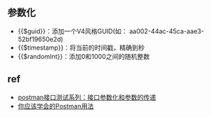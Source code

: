 
## 参数化

+ {{$guid}}：添加一个V4风格GUID(如： aa002-44ac-45ca-aae3-52bf19650e2d)
+ {{$timestamp}}：将当前的时间戳，精确到秒
+ {{$randomInt}}：添加0和1000之间的随机整数

## ref
+ [postman接口测试系列：接口参数化和参数的传递](https://www.cnblogs.com/LOVEYU/p/7929471.html)
+ [你应该学会的Postman用法](https://zhuanlan.zhihu.com/p/31187235)